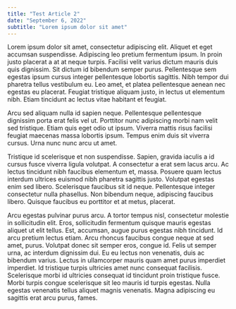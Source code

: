 ```yaml
---
title: "Test Article 2"
date: "September 6, 2022"
subtitle: "Lorem ipsum dolor sit amet"
---
```


Lorem ipsum dolor sit amet, consectetur adipiscing elit. Aliquet et eget accumsan suspendisse. Adipiscing leo pretium fermentum ipsum. In proin justo placerat a at at neque turpis. Facilisi velit varius dictum mauris duis quis dignissim. Sit dictum id bibendum semper purus. Pellentesque sem egestas ipsum cursus integer pellentesque lobortis sagittis. Nibh tempor dui pharetra tellus vestibulum eu. Leo amet, et platea pellentesque aenean nec egestas eu placerat. Feugiat tristique aliquam justo, in lectus ut elementum nibh. Etiam tincidunt ac lectus vitae habitant et feugiat.

Arcu sed aliquam nulla id sapien neque. Pellentesque pellentesque dignissim porta erat felis vel ut. Porttitor nunc adipiscing morbi nam velit sed tristique. Etiam quis eget odio ut ipsum. Viverra mattis risus facilisi feugiat maecenas massa lobortis ipsum. Tempus enim duis sit viverra cursus. Urna nunc nunc arcu ut amet.

Tristique id scelerisque et non suspendisse. Sapien, gravida iaculis a id cursus fusce viverra ligula volutpat. A consectetur a erat sem lacus arcu. Ac lectus tincidunt nibh faucibus elementum et, massa. Posuere quam lectus interdum ultrices euismod nibh pharetra sagittis justo. Volutpat egestas enim sed libero. Scelerisque faucibus sit id neque. Pellentesque integer consectetur nulla phasellus. Non bibendum neque, adipiscing faucibus libero. Quisque faucibus eu porttitor et at metus, placerat.

Arcu egestas pulvinar purus arcu. A tortor tempus nisl, consectetur molestie in sollicitudin elit. Eros, sollicitudin fermentum quisque mauris egestas aliquet ut elit tellus. Est, accumsan, augue purus egestas nibh tincidunt. Id arcu pretium lectus etiam. Arcu rhoncus faucibus congue neque at sed amet, purus. Volutpat donec sit semper eros, congue id. Felis ut semper urna, ac interdum dignissim dui. Eu eu lectus non venenatis, duis ac bibendum varius. Lectus in ullamcorper mauris quam amet purus imperdiet imperdiet. Id tristique turpis ultricies amet nunc consequat facilisis. Scelerisque morbi id ultricies consequat id tincidunt proin tristique fusce. Morbi turpis congue scelerisque sit leo mauris id turpis egestas. Nulla egestas venenatis tellus aliquet magnis venenatis. Magna adipiscing eu sagittis erat arcu purus, fames.
